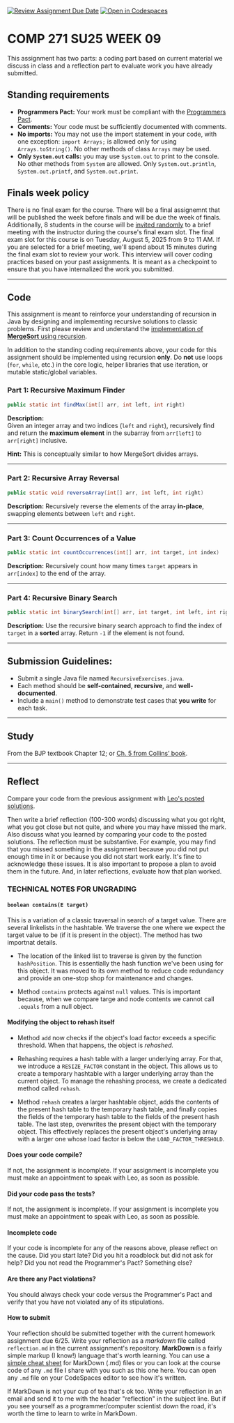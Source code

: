 [![Review Assignment Due Date](https://classroom.github.com/assets/deadline-readme-button-22041afd0340ce965d47ae6ef1cefeee28c7c493a6346c4f15d667ab976d596c.svg)](https://classroom.github.com/a/O0qI1DZg)
[![Open in Codespaces](https://classroom.github.com/assets/launch-codespace-2972f46106e565e64193e422d61a12cf1da4916b45550586e14ef0a7c637dd04.svg)](https://classroom.github.com/open-in-codespaces?assignment_repo_id=19983859)
# COMP 271 SU25 WEEK 09

This assignment has two parts: a coding part based on current material we discuss in class and a reflection part to evaluate work you have already submitted.


## Standing requirements

* **Programmers Pact:** Your work must be compliant with the [Programmers Pact](./ProgrammerPact.pdf). 
* **Comments:** Your code must be sufficiently documented with comments.
* **No imports:** You may not use the import statement in your code, with one exception: `import Arrays;` is allowed only for using `Arrays.toString()`. No other methods of class `Arrays` may be used.
* **Only `System.out` calls:** you may use `System.out` to print to the console. No other methods from `System` are allowed. Only `System.out.println`, `System.out.printf`, and `System.out.print`. 


## Finals week policy

There is no final exam for the course. There will be a final assignemnt that will be published the week before finals and will be due the week of finals. Additionally, 8 students in the course will be [invited randomly](https://github.com/lgreco/random-selection-final-oral) to a brief meeting with the instructor during the course's final exam slot. The final exam slot for this course is on Tuesday, August 5, 2025 from 9 to 11 AM. If you are selected for a brief meeting, we'll spend about 15 minutes during the final exam slot to review your work. This interview will cover coding practices based on your past assignments. It is meant as a checkpoint to ensure that you have internalized the work you submitted.

---

## Code

This assignment is meant to reinforce your understanding of recursion in Java by designing and implementing recursive solutions to classic problems. First please review and understand the [implementation of **MergeSort** using recursion](./Merge.java).

In addition to the standing coding requirements above, your code for this assignment should be implemented using recursion **only**. Do **not** use loops (`for`, `while`, etc.) in the core logic, helper libraries that use iteration, or mutable static/global variables.

### Part 1: Recursive Maximum Finder

```java
public static int findMax(int[] arr, int left, int right)
```

**Description:**  
Given an integer array and two indices (`left` and `right`), recursively find and return the **maximum element** in the subarray from `arr[left]` to `arr[right]` inclusive.

**Hint:** This is conceptually similar to how MergeSort divides arrays.


---

### Part 2: Recursive Array Reversal

```java
public static void reverseArray(int[] arr, int left, int right)
```

**Description:** Recursively reverse the elements of the array **in-place**, swapping elements between `left` and `right`.

---

### Part 3: Count Occurrences of a Value

```java
public static int countOccurrences(int[] arr, int target, int index)
```

**Description:** Recursively count how many times `target` appears in `arr[index]` to the end of the array.

---

### Part 4: Recursive Binary Search

```java
public static int binarySearch(int[] arr, int target, int left, int right)
```

**Description:** Use the recursive binary search approach to find the index of `target` in a **sorted** array. Return `-1` if the element is not found.

---

## Submission Guidelines:

- Submit a single Java file named `RecursiveExercises.java`.
- Each method should be **self-contained**, **recursive**, and **well-documented**.
- Include a `main()` method to demonstrate test cases that **you write** for each task.

---

## Study

From the BJP textbook Chapter 12; or [Ch. 5 from Collins’ book](https://learning.oreilly.com/library/view/data-structures-and/9780470482674/12-chapter05.html).

---

## Reflect

Compare your code from the previous assignment with [Leo's posted solutions](./solutionsWeek08/HashTable.java).

Then write a brief reflection (100-300 words) discussing what you got right, what you got close but not quite, and where you may have missed the mark. Also discuss what you learned by comparing your code to the posted solutions. The reflection must be substantive. For example, you may find that you missed something in the assignment because you did not put enough time in it or because you did not start work early. It's fine to acknowledge these issues. It is also important to propose a plan to avoid them in the future. And, in later reflections, evaluate how that plan worked.


### TECHNICAL NOTES FOR UNGRADING


#### `boolean contains(E target)`

This is a variation of a classic traversal in search of a target value. There are several linkelists in the hashtable. We traverse the one where we expect the target value to be (if it is present in the object). The method has two importnat details.

* The location of the linked list to traverse is given by the function `hashPosition`. This is essentially the hash function we've been using for this object. It was moved to its own method to reduce code redundancy and provide an one-stop shop for maintenance and changes.

* Method `contains` protects against `null` values. This is important because, when we compare targe and node contents we cannot call `.equals` from a null object.


#### Modifying the object to rehash itself

* Method `add` now checks if the object's load factor exceeds a specific threshold. When that happens, the object is *rehashed.* 

* Rehashing requires a hash table with a larger underlying array. For that, we introduce a `RESIZE_FACTOR` constant in the object. This allows us to create a temporary hashtable with a larger underlying array than the current object. To manage the rehashing process, we create a dedicated method called `rehash`.

* Method `rehash` creates a larger hashtable object, adds the contents of the present hash table to the temporary hash table, and finally copies the fields of the temporary hash table to the fields of the present hash table. The last step, overwrites the present object with the temporary object. This effectively replaces the present object's underlying array with a larger one whose load factor is below the `LOAD_FACTOR_THRESHOLD`.


#### Does your code compile? 
If not, the assignment is incomplete. If your assignment is incomplete you must make an appointment to speak with Leo, as soon as possible.


#### Did your code pass the tests?
If not, the assignment is incomplete. If your assignment is incomplete you must make an appointment to speak with Leo, as soon as possible.


#### Incomplete code

If your code is incomplete for any of the reasons above, please reflect on the cause. Did you start late? Did you hit a roadblock but did not ask for help? Did you not read the Programmer's Pact? Something else?


#### Are there any Pact violations?
You should always check your code versus the Programmer's Pact and verify that you have not violated any of its stipulations.


#### How to submit

Your reflection should be submitted together with the current homework assignment due 6/25. Write your reflection as a *markdown* file called `reflection.md` in the current assignment's repository. **MarkDown** is a fairly simple markup (I know!) language that's worth learning. You can use a [simple cheat sheet](https://www.markdownguide.org/basic-syntax/) for MarkDown (.md) files or you can look at the course code of any `.md` file I share with you such as this one here. You can open any `.md` file on your CodeSpaces editor to see how it's written. 

If MarkDown is not your cup of tea that's ok too. Write your reflection in an email and send it to me with the header "reflection" in the subject line. But if you see yourself as a programmer/computer scientist down the road, it's worth the time to learn to write in MarkDown.
